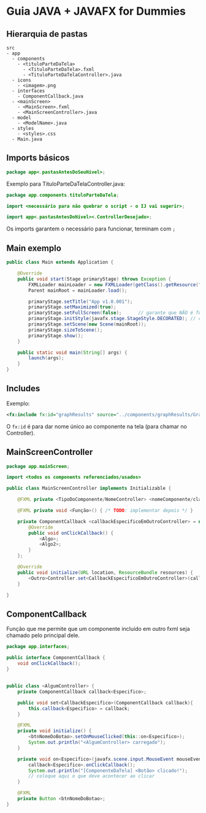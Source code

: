 # Guia JAVA + JAVAFX for Dummies

## Hierarquia de pastas

```
src
- app
  - components
    - <tituloParteDaTela>
      - <TituloParteDaTela>.fxml
      - <TituloParteDaTelaController>.java
  - icons
    - <imagem>.png
  - interfaces
    - ComponentCallback.java
  - <mainScreen>
    - <MainScreen>.fxml
    - <MainScreenController>.java
  - model
    - <ModelName>.java
  - styles
    - <styles>.css
  - Main.java
```

## Imports básicos

```java
package app<.pastasAntesDoSeuNível>;
```
        
Exemplo para TituloParteDaTelaController.java:
```java
package app.components.tituloParteDaTela;

import <necessário para não quebrar o script - o IJ vai sugerir>;

import app<.pastasAntesDoNível><.ControllerDesejado>;
```

Os imports garantem o necessário para funcionar, terminam com `;`

## Main exemplo

```java
public class Main extends Application {

    @Override
    public void start(Stage primaryStage) throws Exception {
        FXMLLoader mainLoader = new FXMLLoader(getClass().getResource("mainScreen/MainScreen.fxml"));
        Parent mainRoot = mainLoader.load();

        primaryStage.setTitle("App v1.0.001");
        primaryStage.setMaximized(true);
        primaryStage.setFullScreen(false);      // garante que NÃO é fullscreen
        primaryStage.initStyle(javafx.stage.StageStyle.DECORATED); // com barra de título
        primaryStage.setScene(new Scene(mainRoot));
        primaryStage.sizeToScene();
        primaryStage.show();
    }

    public static void main(String[] args) {
        launch(args);
    }
}
```

## Includes

Exemplo:

```xml
<fx:include fx:id="graphResults" source="../components/graphResults/GraphResults.fxml" />
```

O `fx:id` é para dar nome único ao componente na tela (para chamar no Controller).

## MainScreenController

```java
package app.mainScreen;

import <todos os components referenciados/usados>

public class MainScreenController implements Initializable {

    @FXML private <TipoDoComponente/NomeController> <nomeComponente/classeUsadaNoController>

    @FXML private void <Função>() { /* TODO: implementar depois */ }

    private ComponentCallback <callbackEspecificoEmOutroController> = new ComponentCallback() {
        @Override
        public void onClickCallback() {
            <Algo>;
            <Algo2>;
        }
    };

    @Override
    public void initialize(URL location, ResourceBundle resources) {
        <Outro>Controller.set<CallbackEspecificoEmOutroController>(callbackEspecificoEmOutroController);
    }

}
```

## ComponentCallback

Função que me permite que um componente incluído em outro fxml seja chamado pelo principal dele.

```java
package app.interfaces;

public interface ComponentCallback {
    void onClickCallback();
}
```

## <AlgumController>

```java
public class <AlgumController> {
    private ComponentCallback callback<Especifico>;

    public void set<CallbackEspecifico>(ComponentCallback callback){
        this.callback<Especifico> = callback;
    }

    @FXML
    private void initialize() {
        <btnNomeDoBotao>.setOnMouseClicked(this::on<Especifico>);
        System.out.println("<AlgumController> carregado");
    }

    private void on<Especifico>(javafx.scene.input.MouseEvent mouseEvent) {
        callback<Especifico>.onClickCallback();
        System.out.println("[ComponenteDaTela] <Botão> clicado!");
        // coloque aqui o que deve acontecer ao clicar
    }

    @FXML
    private Button <btnNomeDoBotao>;
}
```
